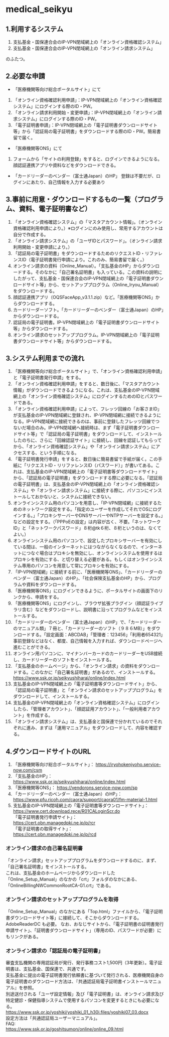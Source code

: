# medical_seikyu

## 1.利用するシステム
1. 支払基金・国保連合会のIP-VPN閉域網上の「オンライン資格確認システム」
2. 支払基金・国保連合会のIP-VPN閉域網上の「オンライン請求システム」
  
のふたつ。  
## 2.必要な申請
- 「医療機関等向け総合ポータルサイト」にて
1. 「オンライン資格確認利用申請」：IP-VPN閉域網上の「オンライン資格確認システム」にログインする際のID・PW。
2. 「オンライン請求利用開始・変更申請」：IP-VPN閉域網上の「オンライン請求システム」にログインする際のID・PW。
3. 「電子証明書申請」：IP-VPN閉域網上の「電子証明書ダウンロードサイト等」から「認証局の電子証明書」をダウンロードする際のID・PW。簡易書留で届く。
  
- 「医療機関等ONS」にて
1. フォームから「サイトの利用登録」をすると、ログインできるようになる。顔認証連携アプリや資料などをダウンロードできる。
  
- 「カードリーダーのベンダー（富士通Japan）のHP」
登録は不要だが、ログインにあたり、自己情報を入力する必要あり


## 3.事前に用意・ダウンロードするもの一覧（プログラム、資料、電子証明書など）
1. 「オンライン資格確認システム」の「マスタアカウント情報」。（オンライン資格確認利用申請により。）※ログインにのみ使用し、常用するアカウントは自分で作成する。
2. 「オンライン請求システム」の「ユーザIDとパスワード」。（オンライン請求利用開始・変更申請により。）
3. 「認証局の電子証明書」をダウンロードするためのリクエストID・リファレンスID（電子証明書発行申請により。これのみ、簡易書留で届く。）
4. オンライン請求の資料（Online_Manual）。「支払基金のHP」からダウンロードする。そのなかに「自己署名証明書」も入っている。この資料の説明にしたがって、支払基金・国保連合会のIP-VPN閉域網上の「電子証明書ダウンロードサイト等」から、セットアッププログラム（Online_Iryou_Manual）をダウンロードする。
5. 顔認証連携アプリ（OQSFaceApp_v3.1.1.zip）など。「医療機関等ONS」からダウンロードする。
6. カードリーダーソフト。「カードリーダーのベンダー（富士通Japan）のHP」からダウンロードする。
7. 認証局の電子証明書。IP-VPN閉域網上の「電子証明書ダウンロードサイト等」からダウンロードする。
8. オンライン請求のセットアッププログラム。IP-VPN閉域網上の「電子証明書ダウンロードサイト等」からダウンロードする。
  
## 3.システム利用までの流れ
1. 「医療機関等向け総合ポータルサイト」で、「オンライン資格確認利用申請」と「電子証明書発行申請」をする。
2. 「オンライン資格確認利用申請」をすると、数日後に、「マスタアカウント情報」がダウンロードできるようになる。これは、支払基金のIP-VPN閉域網上の「オンライン資格確認システム」にログインするためのIDとパスワードである。  
3. 「オンライン資格確認利用申請」によって、フレッツ回線の「お客さまID」が支払基金のIP-VPN閉域網に登録され、IP-VPN閉域網に接続できるようになる。IP-VPN閉域網に接続できるのは、事前に登録したフレッツ回線でつないだ場合のみ。IP-VPN閉域網へ接続時は、まず「電子証明書ダウンロードサイト等」で「認証局の電子証明書」をダウンロードして、インストールしたのちに、さらに「回線認証サイト」に接続し、回線を認証してもらってから、「オンライン資格確認システム」や「オンライン請求システム」にアクセスする、という手順になる。  
4. 「電子証明書発行申請」をすると、数日後に簡易書留で手紙が届く。この手紙に「リクエストID・リリファレンスID（パスワード）」が書いてある。これは、支払基金のIP-VPN閉域網上の「電子証明書等ダウンロードサイト」から、「認証局の電子証明書」をダウンロードする際に必要になる。「認証局の電子証明書」は、支払基金のIP-VPN閉域網上の「オンライン資格確認システム」や「オンライン請求システム」に接続する際に、パソコンにインストールしておかないと、システムに接続できない。
5. オンラインシステム用のパソコンを用意し、「IP-VPN閉域網」に接続するためのネットワーク設定をする。「指定のユーザーを作成してそれでOSにログインする。」「プロキシサーバーやDNSサーバーやNTPサーバーを設定する。」などの設定をする。（「PPPoEの設定」は内容が古く、不要。「ネットワークID」と「ネットワークパスワード」８桁@tk６桁、８桁というのは、なくてよい。）
6. オンラインシステム用のパソコンで、設定したプロキシサーバーを有効にしている間は、一般のインターネットにはつながらなくなるので、インターネットにつなぐ場合はプロキシを無効にし、オンラインシステムを使用するはプロキシを有効にする、と切り替える必要がある。もしくはオンラインシステム専用のパソコンを用意して常にプロキシを有効にする。  
7. 「IP-VPN閉域網」に接続する前に、「医療機関等ONS」、「カードリーダーのベンダー（富士通Japan）のHP」、「社会保険支払基金のHP」から、プログラムや資料をダウンロードする。
8. 「医療機関等ONS」にログインできるように、ポータルサイトの画面下のリンクから、申請をする。  
9.  「医療機関等ONS」にログインし、ブラウザ拡張プラグイン（顔認証ライブラリ含む）などをダウンロードし、説明書に沿ってプログラムなどをインストールする。  
10. 「カードリーダーのベンダー（富士通Japan）のHP」で、「カードリーダーのマニュアル類」７冊と、「カードリーダーのソフト（９８６MB）」をダウンロードする。「設定画面：ABCDAB」「管理者：123456」「利用者654321」事前登録などはなく、都度、自己情報を入力すれば、ダウンロードページへ進むことができる。
11. オンライン用パソコンに、マイナンバーカードのカードリーダーをUSB接続し、カードリーダーのソフトをインストールする。
12. 「支払基金のホームページ」から、「オンライン請求」の資料をダウンロードする。このなかに「自己署名証明書」があるので、インストールする。  https://www.ssk.or.jp/seikyushiharai/online/index.html  
13. 支払基金のIP-VPN閉域網上の「電子証明書等ダウンロードサイト」から、「認証局の電子証明書」と「オンライン請求のセットアッププログラム」をダウンロードして、インストールする。
14. 支払基金のIP-VPN閉域網上の「オンライン資格確認システム」にログインしたら、「管理者アカウント」、「顔認証用アカウント」、「一般利用者アカウント」を作成する。  
15. 「オンライン請求システム」は、支払基金と国保連で分かれているのでそれぞれに進み、まずは「運用マニュアル」をダウンロードして、内容を確認する。
  
## 4.ダウンロードサイトのURL
1. 「医療機関等向け総合ポータルサイト」：  https://iryohokenjyoho.service-now.com/csm  
2. 「支払基金のHP」：  https://www.ssk.or.jp/seikyushiharai/online/index.html  
3. 「医療機関等ONS」：  https://vendorons.service-now.com/sp  
4. 「カードリーダーのベンダー（富士通Japan）のHP」：  https://www.pfu.ricoh.com/caora/support/caora01/fm-material-1.html  
5. 支払基金のIP-VPN閉域網上の「電子証明書等ダウンロードサイト」：  https://www.cert.download.rece/R01CALoginScr.do  
「電子証明書発行申請サイト」：  
https://cert.obn.managedpki.ne.jp/p/rcr  
「電子証明書の取得サイト」：  
https://cert.obn.managedpki.ne.jp/p/rcd  
  
  
### オンライン請求の自己署名証明書
「オンライン請求」セットアッププログラムをダウンロードするのに、まず、「自己署名証明書」をインストールする。  
これは、支払基金のホームページからダウンロードした「Online_Setup_Manual」のなかの「crt」フォルダのなかにある、「OnlineBillingNWCommonRootCA-G1.crt」である。  
  
### オンライン請求のセットアッププログラムを取得
「Online_Setup_Manual」のなかにある「Top.html」ファイルから、「電子証明書ダウンロードサイト等」に接続して、そこからダウンロードする。  
AdobeReaderDC も必要。
なお、おなじサイトから、「電子証明書の証明書発行申請サイト」、「証明書ダウンロードサイト」（専用のID、パスワードが必要）にもリンクがある。

### オンライン請求の「認証局の電子証明書」
審査支払機関の専用認証局が発行、発行事務コスト1,500円（3年更新）。電子証明書は、支払基金、国保連で、共通です。  
支払基金に提出の電子証明書発行依頼書に基づいて発行される、医療機関自身の電子証明書のダウンロード方法は、『共通認証局電子証明書インストールマニュアル』を参照。  
別途送付される「ユーザ設定情報」及び「電子証明書」は、オンライン請求及び特定健診・保健指導システムで使用するパソコンを変更するときにも必要になる。  
https://www.ssk.or.jp/yoshiki/yoshiki_01_h30i.files/yoshiki07_03.docx  
設定方法は「共通認証局ユーザーマニュアル」。  
FAQ:  
https://www.ssk.or.jp/goshitsumon/online/online_09.html  
  